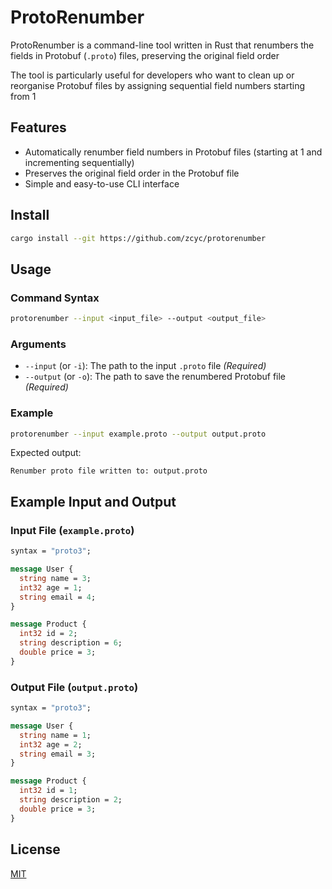 # ProtoRenumber

ProtoRenumber is a command-line tool written in Rust that renumbers the fields in Protobuf (`.proto`) files, preserving the original field order

The tool is particularly useful for developers who want to clean up or reorganise Protobuf files by assigning sequential field numbers starting from 1

## Features

- Automatically renumber field numbers in Protobuf files (starting at 1 and incrementing sequentially)
- Preserves the original field order in the Protobuf file
- Simple and easy-to-use CLI interface

## Install

```bash
cargo install --git https://github.com/zcyc/protorenumber
```

## Usage

### Command Syntax

```bash
protorenumber --input <input_file> --output <output_file>
```

### Arguments

- `--input` (or `-i`): The path to the input `.proto` file _(Required)_
- `--output` (or `-o`): The path to save the renumbered Protobuf file _(Required)_

### Example

```bash
protorenumber --input example.proto --output output.proto
```

Expected output:

```
Renumber proto file written to: output.proto
```

## Example Input and Output

### Input File (`example.proto`)

```proto
syntax = "proto3";

message User {
  string name = 3;
  int32 age = 1;
  string email = 4;
}

message Product {
  int32 id = 2;
  string description = 6;
  double price = 3;
}
```

### Output File (`output.proto`)

```proto
syntax = "proto3";

message User {
  string name = 1;
  int32 age = 2;
  string email = 3;
}

message Product {
  int32 id = 1;
  string description = 2;
  double price = 3;
}
```

## License

[MIT](LICENSE)
